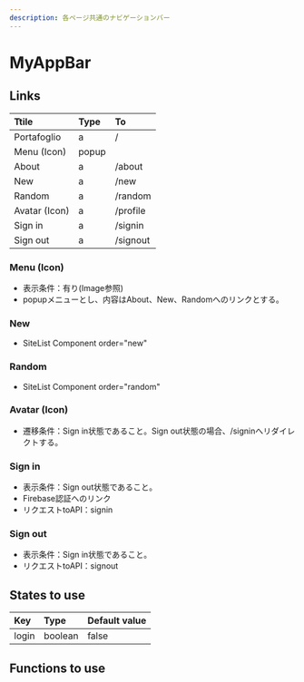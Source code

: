 ```yaml
---
description: 各ページ共通のナビゲーションバー
---
```


# MyAppBar

## Links

| Ttile | Type | To |
| :--- | :--- | :--- |
| Portafoglio | a | / |
| Menu \(Icon\) | popup |  |
| About | a | /about |
| New | a | /new |
| Random | a | /random |
| Avatar \(Icon\) | a | /profile |
| Sign in | a | /signin |
| Sign out | a | /signout |

### Menu \(Icon\)

* 表示条件：有り\(Image参照\)
* popupメニューとし、内容はAbout、New、Randomへのリンクとする。

### New

* SiteList Component order="new"

### Random

* SiteList Component order="random"

### Avatar \(Icon\)

* 遷移条件：Sign in状態であること。Sign out状態の場合、/signinへリダイレクトする。

### Sign in

* 表示条件：Sign out状態であること。
* Firebase認証へのリンク
* リクエストtoAPI：signin

### Sign out

* 表示条件：Sign in状態であること。
* リクエストtoAPI：signout

## States to use

| Key | Type | Default value |
| :--- | :--- | :--- |
| login | boolean | false |

## Functions to use



